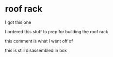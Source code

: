 # roof rack

I got this one

I ordered this stuff to prep for building the roof rack

this comment is what I went off of

this is still disassembled in box
